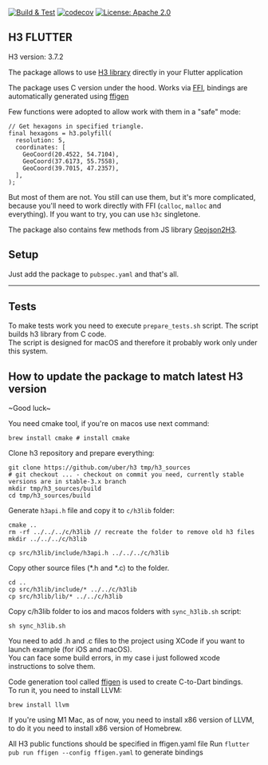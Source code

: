 <p>
<a href="https://github.com/festelo/h3_flutter/actions"><img src="https://github.com/festelo/h3_flutter/actions/workflows/tests/badge.svg" alt="Build & Test"></a>
<a href="https://codecov.io/gh/festelo/h3_flutter"><img src="https://codecov.io/gh/festelo/h3_flutter/branch/master/graph/badge.svg" alt="codecov"></a>
<a href="https://opensource.org/licenses/Apache-2.0"><img src="https://img.shields.io/badge/License-Apache_2.0-blue.svg" alt="License: Apache 2.0"></a>
</p>

## H3 FLUTTER

H3 version: 3.7.2

The package allows to use [H3 library](https://github.com/uber/h3) directly in your Flutter application

The package uses C version under the hood. 
Works via [FFI](https://pub.dev/packages/ffi), bindings are automatically generated using [ffigen](https://pub.dev/packages/ffige)

Few functions were adopted to allow work with them in a "safe" mode:
```
// Get hexagons in specified triangle.
final hexagons = h3.polyfill(
  resolution: 5,
  coordinates: [
    GeoCoord(20.4522, 54.7104),
    GeoCoord(37.6173, 55.7558),
    GeoCoord(39.7015, 47.2357),
  ],
);
```  

But most of them are not. You still can use them, but it's more complicated, because you'll need to work directly with FFI (`calloc`, `malloc` and everything). If you want to try, you can use `h3c` singletone.

The package also contains few methods from JS library [Geojson2H3](https://github.com/uber/geojson2h3).
## Setup

Just add the package to `pubspec.yaml` and that's all.
  
-------------
## Tests

To make tests work you need to execute `prepare_tests.sh` script. The script builds h3 library from C code.  
The script is designed for macOS and therefore it probably work only under this system.  
  
## How to update the package to match latest H3 version

\~Good luck\~
  

You need cmake tool, if you're on macos use next command:
```
brew install cmake # install cmake
```

Clone h3 repository and prepare everything:
```
git clone https://github.com/uber/h3 tmp/h3_sources 
# git checkout ... - checkout on commit you need, currently stable versions are in stable-3.x branch
mkdir tmp/h3_sources/build
cd tmp/h3_sources/build
```

Generate `h3api.h` file and copy it to `c/h3lib` folder:
```
cmake ..
rm -rf ../../../c/h3lib // recreate the folder to remove old h3 files
mkdir ../../../c/h3lib

cp src/h3lib/include/h3api.h ../../../c/h3lib
```

Copy other source files (*.h and *.c) to the folder.
```
cd ..
cp src/h3lib/include/* ../../c/h3lib
cp src/h3lib/lib/* ../../c/h3lib
```

Copy c/h3lib folder to ios and macos folders with `sync_h3lib.sh` script:
```
sh sync_h3lib.sh
```

You need to add .h and .c files to the project using XCode if you want to launch example (for iOS and macOS).  
You can face some build errors, in my case i just followed xcode instructions to solve them.  

Code generation tool called [ffigen](https://pub.dev/packages/ffige) is used to create C-to-Dart bindings.  
To run it, you need to install LLVM:
```
brew install llvm
```
If you're using M1 Mac, as of now, you need to install x86 version of LLVM, to do it you need to install x86 version of Homebrew.

All H3 public functions should be specified in ffigen.yaml file
Run `flutter pub run ffigen --config ffigen.yaml` to generate bindings